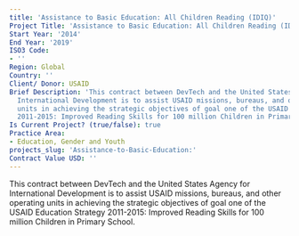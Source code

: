 ```yaml
---
title: 'Assistance to Basic Education: All Children Reading (IDIQ)'
Project Title: 'Assistance to Basic Education: All Children Reading (IDIQ)'
Start Year: '2014'
End Year: '2019'
ISO3 Code:
- ''
Region: Global
Country: ''
Client/ Donor: USAID
Brief Description: 'This contract between DevTech and the United States Agency for
  International Development is to assist USAID missions, bureaus, and other operating
  units in achieving the strategic objectives of goal one of the USAID Education Strategy
  2011-2015: Improved Reading Skills for 100 million Children in Primary School.'
Is Current Project? (true/false): true
Practice Area:
- Education, Gender and Youth
projects_slug: 'Assistance-to-Basic-Education:'
Contract Value USD: ''
---
```


This contract between DevTech and the United States Agency for International Development is to assist USAID missions, bureaus, and other operating units in achieving the strategic objectives of goal one of the USAID Education Strategy 2011-2015: Improved Reading Skills for 100 million Children in Primary School.